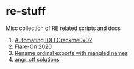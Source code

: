# re-stuff
Misc collection of RE related scripts and docs

1. [Automating IOLI Crackme0x02](automating-IOLI-crackme0x02/)
2. [Flare-On 2020](flare-on-2020/)
3. [Rename ordinal exports with mangled names](rename-ordinals/)
4. [angr_ctf solutions](angr-ctf-solutions)

